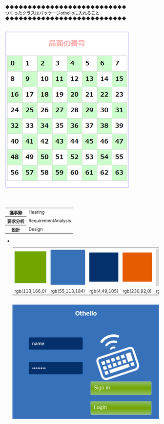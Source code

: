 ◆◆◆◆◆◆◆◆◆◆◆◆◆◆◆◆◆◆◆◆◆◆◆◆◆◆◆<br>
つくったクラスはパッケージothelloに入れること<br>
◆◆◆◆◆◆◆◆◆◆◆◆◆◆◆◆◆◆◆◆◆◆◆◆◆◆◆<br>
<br>
<br>
<img src="./image/grids.png"><br>
  <table>
    <tr>
      <th>議事録</th>
      <td>Hearing</td>
    </tr>
    <tr>
      <th>要求分析</th>
      <td>RequirementAnalysis</td>
    </tr>
    <tr>
      <th>設計</th>
      <td>Design</td>
    </tr>
  </table>

<ul>
  <li>
    <table>
      <tr>
        <td><img src="./image/71A600.png"></td>
        <td><img src="./image/3771BA.png"></td>
        <td><img src="./image/04316C.png"></td>
        <td><img src="./image/E65D00.png"></td>
        <td><img src="./image/DBDBDB.png"></td>
        <td><img src="./image/F8F8F8.png"></td>
      </tr>
      <tr>
        <td>rgb(113,166,0)</td>
        <td>rgb(55,113,184)</td>
        <td>rgb(4,49,105)</td>
        <td>rgb(230,92,0)</td>
        <td>rgb(217,217,217)</td>
        <td>rgb(247,247,247)</td>
      </tr>
    </table><br>
    <img src="./image/image_01.png">
  </li>
</ul>

